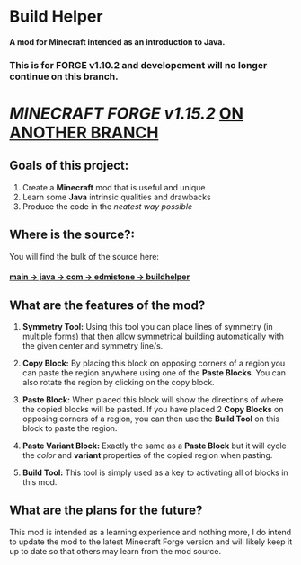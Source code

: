 # Build Helper
#### A mod for Minecraft intended as an introduction to Java.

### This is for FORGE v1.10.2 and developement will no longer continue on this branch.
# **_MINECRAFT FORGE v1.15.2_** [ON ANOTHER BRANCH](https://github.com/aaronedmistone/build-helper/tree/forge-1.15.x)

## Goals of this project:
1. Create a **Minecraft** mod that is useful and unique
2. Learn some **Java** intrinsic qualities and drawbacks
3. Produce the code in the *neatest way possible*

## Where is the source?:
You will find the bulk of the source here:

#### [**main → java → com → edmistone → buildhelper**](https://github.com/aaronedmistone/build-helper/tree/master/main/java/com/edmistone/buildhelper)

## What are the features of the mod?
1. **Symmetry Tool:** Using this tool you can place lines of symmetry (in multiple forms) that then allow symmetrical building automatically with the given center and symmetry line/s.

2. **Copy Block:** By placing this block on opposing corners of a region you can paste the region anywhere using one of the **Paste Blocks**. You can also rotate the region by clicking on the copy block.

3. **Paste Block:** When placed this block will show the directions of where the copied blocks will be pasted. If you have placed 2 **Copy Blocks** on opposing corners of a region, you can then use the **Build Tool** on this block to paste the region.

4. **Paste Variant Block:** Exactly the same as a **Paste Block** but it will cycle the *color* and **variant** properties of the copied region when pasting.

5. **Build Tool:** This tool is simply used as a key to activating all of blocks in this mod.


## What are the plans for the future?
This mod is intended as a learning experience and nothing more, I do intend to update the mod to the latest Minecraft Forge version and will likely keep it up to date so that others may learn from the mod source.
